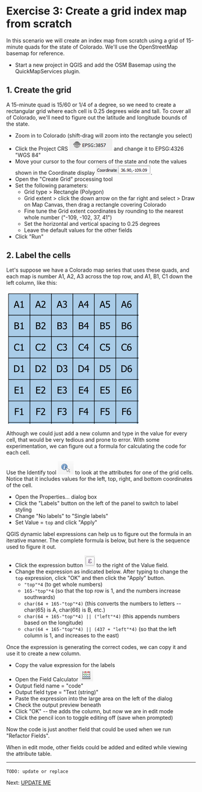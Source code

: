 # Exercise 3: Create a grid index map from scratch

In this scenario we will create an index map from scratch
using a grid of 15-minute quads for the state of Colorado.
We'll use the OpenStreetMap basemap for reference.

- Start a new project in QGIS and add the OSM Basemap using the QuickMapServices plugin.

## 1. Create the grid

A 15-minute quad is 15/60 or 1/4 of a degree, so we need to create a rectangular grid where each cell is 0.25 degrees wide and tall.  To cover all of Colorado, we'll need to figure out the latitude and longitude bounds of the state.

- Zoom in to Colorado (shift-drag will zoom into the rectangle you select)
- Click the Project CRS ![EPSG:3857](/image/project-crs.png) and change it to EPSG:4326 "WGS 84"
- Move your cursor to the four corners of the state and note the values shown in the Coordinate display ![Coordinate](/image/ex3-coordinate.png).
- Open the "Create Grid" processing tool
- Set the following parameters:
  - Grid type > Rectangle (Polygon)
  - Grid extent > click the down arrow on the far right and select > Draw on Map Canvas, then drag a rectangle covering Colorado
  - Fine tune the Grid extent coordinates by rounding to the nearest whole number ("-109, -102, 37, 41")
  - Set the horizontal and vertical spacing to 0.25 degrees
  - Leave the default values for the other fields
- Click "Run"

## 2. Label the cells

Let's suppose we have a Colorado map series that uses these quads, and each map is number A1, A2, A3 across the top row, and A1, B1, C1 down the left column, like this:

![grid labels](/image/ex3-grid-labels.png)

Although we could just add a new column and type in the value for every cell, that would be very tedious and prone to error.  With some experimentation, we can figure out a formula for calculating the code for each cell.

Use the Identify tool ![identify tool](/image/identify-tool.png) to look at the attributes for one of the grid cells.  Notice that it includes values for the left, top, right, and bottom coordinates of the cell.

- Open the Properties... dialog box
- Click the "Labels" button on the left of the panel to switch to label styling
- Change "No labels" to "Single labels"
- Set Value = `top` and click "Apply"

QGIS dynamic label expressions can help us to figure out the formula in an iterative manner.  The complete formula is below, but here is the sequence used to figure it out. 

- Click the expression button ![Expression](/image/ex3-expression.png) to the right of the Value field.
- Change the expression as indicated below.  After typing to change the `top` expression, click "OK" and then click the "Apply" button.
  - `"top"*4` (to get whole numbers)
  - `165-"top"*4` (so that the top row is 1, and the numbers increase southwards)
  - `char(64 + 165-"top"*4)` (this converts the numbers to letters -- char(65) is A, char(66) is B, etc.)
  - `char(64 + 165-"top"*4) || ("left"*4)` (this appends numbers based on the longitude)
  - `char(64 + 165-"top"*4) || (437 + "left"*4)` (so that the left column is 1, and increases to the east)

Once the expression is generating the correct codes, we can copy it and use it to create a new column.

- Copy the value expression for the labels
- Open the Field Calculator ![field calculator button](/image/field-calculator.png)
- Output field name = "code"
- Output field type = "Text (string)"
- Paste the expression into the large area on the left of the dialog
- Check the output preview beneath
- Click "OK" -- the adds the column, but now we are in edit mode
- Click the pencil icon to toggle editing off (save when prompted)

Now the code is just another field that could be used when we run "Refactor Fields".

When in edit mode, other fields could be added and edited while viewing the attribute table.

----

`TODO: update or replace`

Next: [UPDATE ME]()
